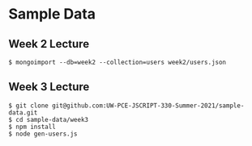 # Sample Data

## Week 2 Lecture

`$ mongoimport --db=week2 --collection=users week2/users.json`

## Week 3 Lecture

```
$ git clone git@github.com:UW-PCE-JSCRIPT-330-Summer-2021/sample-data.git
$ cd sample-data/week3
$ npm install
$ node gen-users.js
```

